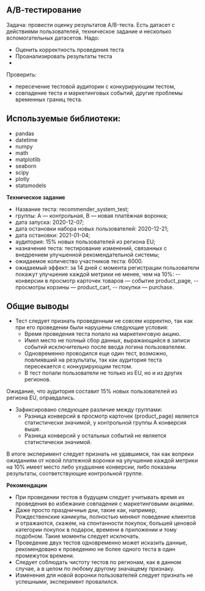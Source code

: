 ## А/В-тестирование

Задача: провести оценку результатов A/B-теста. Есть датасет с действиями пользователей, техническое задание и несколько вспомогательных датасетов. 
Надо:
- Оценить корректность проведения теста
- Проанализировать результаты теста
- 
Проверить:
- пересечение тестовой аудитории с конкурирующим тестом,
- совпадение теста и маркетинговых событий, другие проблемы временных границ теста.

## Используемые библиотеки:
- pandas
- datetime
- numpy 
- math 
- matplotlib
- seaborn 
- scipy 
- plotly 
- statsmodels

**Техническое задание**
- Название теста: recommender_system_test;
- группы: А — контрольная, B — новая платёжная воронка;
- дата запуска: 2020-12-07;
- дата остановки набора новых пользователей: 2020-12-21;
- дата остановки: 2021-01-04;
- аудитория: 15% новых пользователей из региона EU;
- назначение теста: тестирование изменений, связанных с внедрением улучшенной рекомендательной системы;
- ожидаемое количество участников теста: 6000.
- ожидаемый эффект: за 14 дней с момента регистрации пользователи покажут улучшение каждой метрики не менее, чем на 10%: 
-- конверсии в просмотр карточек товаров — событие product_page,
-- просмотры корзины — product_cart,
-- покупки — purchase.


## Общие выводы 
 
- Тест следует  признать проведенным не совсем корректно, так как при его проведении были нарушены следующие условия:
    - Время проведения теста попало на маркетинговую акцию.
    - Имел место не полный сбор данных, выражающийся в записи событий исключительно после ввода логина пользователем.
    - Одновременно проводился еще один тест, возможно, повлиявший на результаты, так как аудитория теста пересекается с конкурирующим тестом.
    - В тест попали пользователи не только из EU, но и из других регионов.
    
Ожидание, что аудитория составит 15% новых пользователей из региона EU, оправдались.

- Зафиксировано следующее различие между группами:
    - Разница конверсий в просмотр карточек (product_page) является статистически значимой, у контрольной группы А конверсия выше. 
    - Разница конверсий у остальных событий не является статистически значимой.
 
В итоге эксперимент следует признать не удавшимся, так как вопреки ожиданиям от новой платежной воронки на улучшение каждой метрики на 10% имеет место либо ухудшение конверсии, либо показаны результаты, соответствующие контрольной группе.

**Рекомендации**

- При проведении тестов в будущем следует учитывать время их проведения во избежание совпадения с маркетинговыми акциями. 
- Даже просто праздничные дни, такие как, например, Рождественские каникулы, полностью меняют поведение клиентов и отражаются, скажем, на спонтанности покупок, большей ценовой категории покупок в подарок, времени в приложении и тому подобном. Такие моменты следует исключать.
- Проведение двух тестов одновременно может исказить данные, рекомендовано к проведению не более одного теста в один промежуток времени.
- Следует соблюдать чистоту тестов по регионам, как в данном случае, а в целом по любому другому значащему признаку. 
- Изменения для новой воронки пользователей следует признать не успешными, эксперимент провалился.
